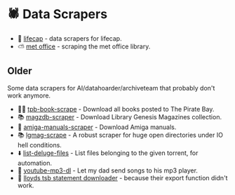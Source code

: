# 🕷️ Data Scrapers

* 💾 [lifecap](/dev/sh/lifecap/scrapers) -
  data scrapers for lifecap.
* ⛅ [met office](https://github.com/bitplane/met-office-scrape) -
  scraping the met office library.

## Older

Some data scrapers for AI/datahoarder/archiveteam that probably don't work
anymore.

* 🏴‍☠️ [tpb-book-scrape](https://github.com/bitplane/tpb-book-scrape) -
  Download all books posted to The Pirate Bay.
* 📚 [magzdb-scraper](https://github.com/bitplane/magzdb-scraper) -
  Download Library Genesis Magazines collection.
* 📄 [amiga-manuals-scraper](https://github.com/bitplane/amiga-manuals-scraper) -
  Download Amiga manuals.
* 📚 [lgmag-scrape](https://github.com/bitplane/lgmag-scrape) -
  A robust scraper for huge open directories under IO hell conditions.
* ⬇️ [list-deluge-files](https://github.com/bitplane/list-deluge-files) -
  List files belonging to the given torrent, for automation.
* 🎸 [youtube-mp3-dl](https://github.com/bitplane/youtube-mp3-dl) -
  Let my dad send songs to his mp3 player.
* 🏦 [lloyds tsb statement downloader](https://github.com/bitplane/tsb-downloader) -
  because their export function didn't work.
